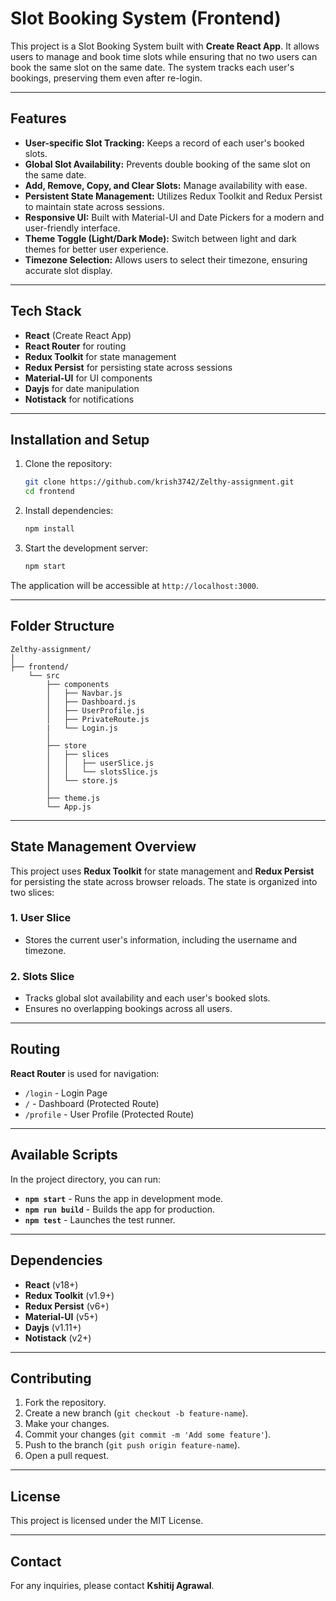 # Slot Booking System (Frontend)

This project is a Slot Booking System built with **Create React App**. It allows users to manage and book time slots while ensuring that no two users can book the same slot on the same date. The system tracks each user's bookings, preserving them even after re-login.

---

## Features

- **User-specific Slot Tracking:** Keeps a record of each user's booked slots.
- **Global Slot Availability:** Prevents double booking of the same slot on the same date.
- **Add, Remove, Copy, and Clear Slots:** Manage availability with ease.
- **Persistent State Management:** Utilizes Redux Toolkit and Redux Persist to maintain state across sessions.
- **Responsive UI:** Built with Material-UI and Date Pickers for a modern and user-friendly interface.
- **Theme Toggle (Light/Dark Mode):** Switch between light and dark themes for better user experience.
- **Timezone Selection:** Allows users to select their timezone, ensuring accurate slot display.

---

## Tech Stack

- **React** (Create React App)
- **React Router** for routing
- **Redux Toolkit** for state management
- **Redux Persist** for persisting state across sessions
- **Material-UI** for UI components
- **Dayjs** for date manipulation
- **Notistack** for notifications

---

## Installation and Setup

1. Clone the repository:

   ```bash
   git clone https://github.com/krish3742/Zelthy-assignment.git
   cd frontend
   ```

2. Install dependencies:

   ```bash
   npm install
   ```

3. Start the development server:
   ```bash
   npm start
   ```

The application will be accessible at `http://localhost:3000`.

---

## Folder Structure

```
Zelthy-assignment/
│
├── frontend/
    └── src
        ├── components
        │   ├── Navbar.js
        │   ├── Dashboard.js
        │   ├── UserProfile.js
        │   ├── PrivateRoute.js
        |   └── Login.js
        │
        ├── store
        │   ├── slices
        │   │   ├── userSlice.js
        │   │   └── slotsSlice.js
        │   └── store.js
        │
        ├── theme.js
        └── App.js
```

---

## State Management Overview

This project uses **Redux Toolkit** for state management and **Redux Persist** for persisting the state across browser reloads. The state is organized into two slices:

### 1. **User Slice**

- Stores the current user's information, including the username and timezone.

### 2. **Slots Slice**

- Tracks global slot availability and each user's booked slots.
- Ensures no overlapping bookings across all users.

---

## Routing

**React Router** is used for navigation:

- `/login` - Login Page
- `/` - Dashboard (Protected Route)
- `/profile` - User Profile (Protected Route)

---

## Available Scripts

In the project directory, you can run:

- **`npm start`** - Runs the app in development mode.
- **`npm run build`** - Builds the app for production.
- **`npm test`** - Launches the test runner.

---

## Dependencies

- **React** (v18+)
- **Redux Toolkit** (v1.9+)
- **Redux Persist** (v6+)
- **Material-UI** (v5+)
- **Dayjs** (v1.11+)
- **Notistack** (v2+)

---

## Contributing

1. Fork the repository.
2. Create a new branch (`git checkout -b feature-name`).
3. Make your changes.
4. Commit your changes (`git commit -m 'Add some feature'`).
5. Push to the branch (`git push origin feature-name`).
6. Open a pull request.

---

## License

This project is licensed under the MIT License.

---

## Contact

For any inquiries, please contact **Kshitij Agrawal**.
